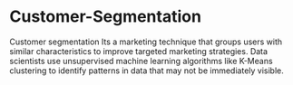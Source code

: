 # Customer-Segmentation
Customer segmentation Its a marketing technique that groups users with similar characteristics to improve targeted marketing strategies. Data scientists use unsupervised machine learning algorithms like K-Means clustering to identify patterns in data that may not be immediately visible.
